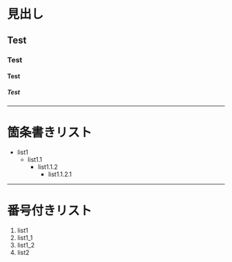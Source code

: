 # 見出し
## Test
### Test
#### Test
##### Test
---

# 箇条書きリスト
- list1
  - list1.1
    - list1.1.2
      - list1.1.2.1     
---

# 番号付きリスト
1. list1
  1. list1_1
  1. list1_2
1. list2
